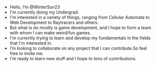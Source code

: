 - Hello, I’m @WinterSun23
- I'm currently doing my Undergrad.
- I'm interested in a variety of things, ranging from Cellular Automata to Web Development to Raytracers and others.
- But what is do mostly is game development, and I hope to form a team with whom I can make weird/fun games.
- I'm currently trying to learn and develop my fundamentals in the fields that I'm interested in.
- I’m looking to collaborate on any project that I can contribute.So feel free to invite me.
- I'm ready to learn new stuff and I hope to tons of contributions.  

<!---
WinterSun23/WinterSun23 is a ✨ special ✨ repository because its `README.md` (this file) appears on your GitHub profile.
You can click the Preview link to take a look at your changes.
--->
